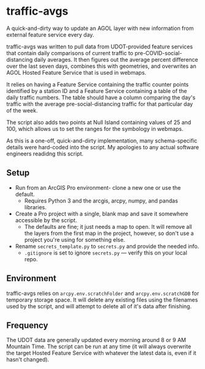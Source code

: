 # traffic-avgs

A quick-and-dirty way to update an AGOL layer with new information from external feature service every day.

traffic-avgs was written to pull data from UDOT-provided feature services that contain daily comparisons of current traffic to pre-COVID-social-distancing daily averages. It then figures out the average percent difference over the last seven days, combines this with geometries, and overwrites an AGOL Hosted Feature Service that is used in webmaps.

It relies on having a Feature Service containing the traffic counter points identified by a station ID and a Feature Service containing a table of the daily traffic numbers. The table should have a column comparing the day's traffic with the average pre-social-distancing traffic for that particular day of the week.

The script also adds two points at Null Island containing values of 25 and 100, which allows us to set the ranges for the symbology in webmaps.

As this is a one-off, quick-and-dirty implementation, many schema-specific details were hard-coded into the script. My apologies to any actual software engineers readidng this script.

## Setup

* Run from an ArcGIS Pro environment- clone a new one or use the default.
  * Requires Python 3 and the arcgis, arcpy, numpy, and pandas libraries.
* Create a Pro project with a single, blank map and save it somewhere accessible by the script.
  * The defaults are fine; it just needs a map to open. It will remove all the layers from the first map in the project, however, so don't use a project you're using for something else.
* Rename `secrets_template.py` to `secrets.py` and provide the needed info.
  * `.gitignore` is set to ignore `secrets.py` — verify this on your local repo.

## Environment

traffic-avgs relies on `arcpy.env.scratchFolder` and `arcpy.env.scratchGDB` for temporary storage space. It will delete any existing files using the filenames used by the script, and will attempt to delete all of it's data after finishing.

## Frequency

The UDOT data are generally updated every morning around 8 or 9 AM Mountain Time. The script can be run at any time (it will always overwrite the target Hosted Feature Service with whatever the latest data is, even if it hasn't changed).

